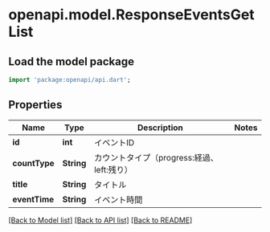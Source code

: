 # openapi.model.ResponseEventsGetList

## Load the model package
```dart
import 'package:openapi/api.dart';
```

## Properties
Name | Type | Description | Notes
------------ | ------------- | ------------- | -------------
**id** | **int** | イベントID | 
**countType** | **String** | カウントタイプ（progress:経過、left:残り） | 
**title** | **String** | タイトル | 
**eventTime** | **String** | イベント時間 | 

[[Back to Model list]](../README.md#documentation-for-models) [[Back to API list]](../README.md#documentation-for-api-endpoints) [[Back to README]](../README.md)



